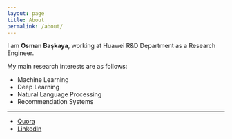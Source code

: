 ```yaml
---
layout: page
title: About
permalink: /about/
---
```


I am **Osman Başkaya**, working at Huawei R&D Department as a Research Engineer. 

My main research interests are as follows:

- Machine Learning 
- Deep Learning
- Natural Language Processing
- Recommendation Systems

---

- [Quora](https://www.quora.com/profile/Osman-Baskaya)
- [LinkedIn](https://tr.linkedin.com/in/osmanbaskaya)
